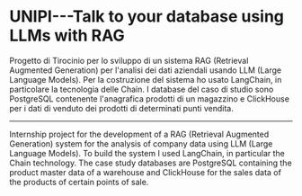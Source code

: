 # UNIPI---Talk to your database using LLMs with RAG
Progetto di Tirocinio per lo sviluppo di un sistema RAG (Retrieval Augmented Generation) per l'analisi dei dati aziendali usando LLM (Large Language Models).
Per la costruzione del sistema ho usato LangChain, in particolare la tecnologia delle Chain.
I database del caso di studio sono PostgreSQL contenente l'anagrafica prodotti di un magazzino e ClickHouse per i dati di venduto dei prodotti di determinati punti vendita.

-----------------------------------------------------------------------

Internship project for the development of a RAG (Retrieval Augmented Generation) system for the analysis of company data using LLM (Large Language Models).
To build the system I used LangChain, in particular the Chain technology.
The case study databases are PostgreSQL containing the product master data of a warehouse and ClickHouse for the sales data of the products of certain points of sale.

